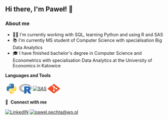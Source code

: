 ## Hi there, I'm Paweł! 👋

### About me
- 👨‍💻 I'm currently working with SQL, learning Python and using R and SAS
- 📚 I'm currently MS student of  Computer Science with specialisation Big Data Analytics
- 🎓 I have finished bachelor's degree in 
Computer Science and Econometrics with specialisation Data Analytics at the University of Economics in Katowice


**Languages and Tools**
<p align="left">

<a href="https://www.python.org" target="blank"><img align="center" src="https://raw.githubusercontent.com/devicons/devicon/master/icons/python/python-original.svg" alt="Python" height="40" width="40" /></a>
<a href="https://www.r-project.org/" target="blank"><img align="center" src="https://raw.githubusercontent.com/devicons/devicon/2ae2a900d2f041da66e950e4d48052658d850630/icons/r/r-original.svg" alt="R" height="40" width="40" /></a>
<a href="https://www.sas.com/" target="blank"><img align="center" src="https://upload.wikimedia.org/wikipedia/commons/thumb/1/10/SAS_logo_horiz.svg/2560px-SAS_logo_horiz.svg.png" alt="SAS" height="30" width="70" /></a>
<a href="https://git-scm.com//" target="blank"><img align="center" src="https://raw.githubusercontent.com/devicons/devicon/2ae2a900d2f041da66e950e4d48052658d850630/icons/git/git-original.svg" alt="GIT" height="30" width="40" /></a>



🔗 &nbsp;**Connect with me**
<p align="left">


<a href="https://linkedin.com/in/pawel-pechta" target="blank"><img align="center" src="https://camo.githubusercontent.com/28bbd2596707954793abeff9eb24d343c1c78b7bf184b90294b4b190c6097a65/68747470733a2f2f63646e2e6a7364656c6976722e6e65742f6e706d2f73696d706c652d69636f6e7340332e302e312f69636f6e732f6c696e6b6564696e2e737667" alt="LinkedIN" height="30" width="40" /></a>
<a href="mailto:pawel.pechta@wp.pl" target="blank"><img align="center" src="https://cdn-icons-png.flaticon.com/512/725/725643.png" alt="pawel.pechta@wp.pl" height="40" width="40" /></a>